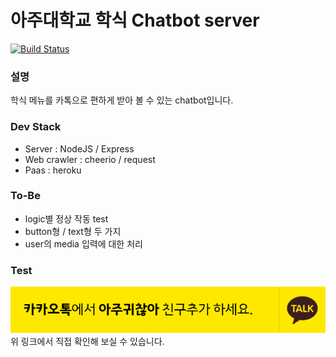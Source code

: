 # 아주대학교 학식 Chatbot server

[![Build Status](https://travis-ci.org/ChoiJY/chatbotTestServer.svg?branch=master)](https://travis-ci.org/ChoiJY/chatbotTestServer) <br>

### 설명

학식 메뉴를 카톡으로 편하게 받아 볼 수 있는 chatbot입니다.

### Dev Stack

- Server : NodeJS / Express
- Web crawler : cheerio / request
- Paas : heroku

### To-Be

- logic별 정상 작동 test
- button형 / text형 두 가지
- user의 media 입력에 대한 처리

### Test

[![Banner](sentence_type.png)](http://pf.kakao.com/_hbxfhC) <br>
위 링크에서 직접 확인해 보실 수 있습니다.
